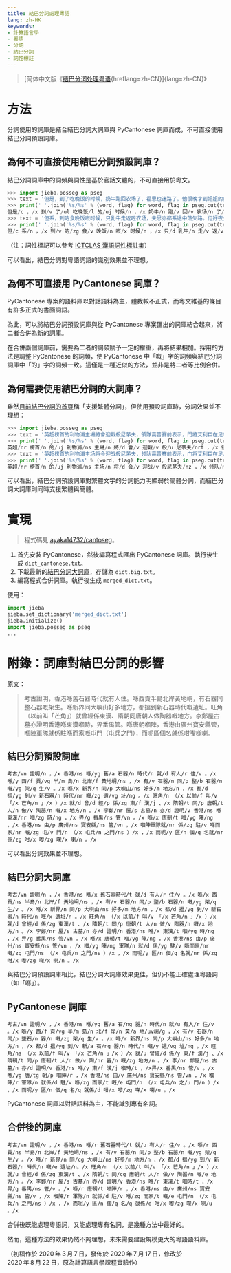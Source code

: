 ```yaml
---
title: 結巴分詞處理粵語
lang: zh-HK
keywords:
- 計算語言學
- 粵語
- 分詞
- 結巴分詞
- 詞性標註
---
```


> [简体中文版《[结巴分词处理粤语](../){hreflang=zh-CN}]{lang=zh-CN}》

# 方法

分詞使用的詞庫是結合結巴分詞大詞庫與 PyCantonese 詞庫而成，不可直接使用結巴分詞預設詞庫。

## 為何不可直接使用結巴分詞預設詞庫？

結巴分詞詞庫中的詞頻與詞性是基於官話文體的，不可直接用於粵文。

```python
>>> import jieba.posseg as pseg
>>> text = '但是，到了吃晚饭的时候，奶牛跑回农场了，福思也迷路了。他很晚才到姐姐的婚礼上，客人们已经在吃饭了。'
>>> print(' '.join('%s/%s' % (word, flag) for word, flag in pseg.cut(text)))
但是/c ，/x 到/v 了/ul 吃晚饭/l 的/uj 时候/n ，/x 奶牛/n 跑/v 回/v 农场/n 了/ul ，/x 福思/nr 也/d 迷路/n 了/ul 。/x 他/r 很/d 晚/tg 才/d 到/v 姐姐/n 的/uj 婚礼/n 上/f ，/x 客人/n 们/k 已经/d 在/p 吃饭/v 了/ul 。/x
>>> text = '但系，到咗食晚饭嘅时候，只乳牛走返咗农场，夫思亦都系途中荡失路。佢好夜先至到家姐嘅婚礼度，𠮶阵时啲客都已经喺度食紧饭啰。'
>>> print(' '.join('%s/%s' % (word, flag) for word, flag in pseg.cut(text)))
但/c 系/n ，/x 到/v 咗/zg 食/v 晚饭/n 嘅/x 时候/n ，/x 只/d 乳牛/n 走/v 返/v 咗/zg 农场/n ，/x 夫思/n 亦/d 都/d 系/v 途中/s 荡失路/i 。/x 佢/yg 好/a 夜/tg 先/d 至/p 到/v 家/q 姐/n 嘅/zg 婚礼/n 度/zg ，/x 𠮶/x 阵/ng 时/ng 啲/zg 客/ng 都/d 已经/d 喺/yg 度/q 食/v 紧/d 饭/n 啰/zg 。/x
```

（注：詞性標記可以參考 [ICTCLAS 漢語詞性標註集](https://gist.github.com/luw2007/6016931#ictclas-%E6%B1%89%E8%AF%AD%E8%AF%8D%E6%80%A7%E6%A0%87%E6%B3%A8%E9%9B%86)）

可以看出，結巴分詞對粵語詞語的識別效果並不理想。

## 為何不可直接用 PyCantonese 詞庫？

PyCantonese 專案的語料庫以對話語料為主，體裁較不正式，而粵文維基的條目有許多正式的書面詞語。

為此，可以將結巴分詞預設詞庫與從 PyCantonese 專案匯出的詞庫結合起來，將二者合併為新的詞庫。

在合併兩個詞庫前，需要為二者的詞頻賦予一定的權重，再將結果相加。採用的方法是調整 PyCantonese 的詞頻，使 PyCantonese 中「嘅」字的詞頻與結巴分詞詞庫中「的」字的詞頻一致。這僅是一種近似的方法，並非是將二者等比例合併。

## 為何需要使用結巴分詞的大詞庫？

雖然[目前結巴分詞的首頁](https://github.com/fxsjy/jieba/blob/67fa2e36e72f69d9134b8a1037b83fbb070b9775/README.md)稱「支援繁體分詞」，但使用預設詞庫時，分詞效果並不理想：

```python
>>> import jieba.posseg as pseg
>>> text = '英超榜首的利物浦主場將會迎戰般尼茅夫，領隊高普賽前表示，門將艾利臣在足總盃對車路士的比賽中臀部肌肉受傷，今場以及下周中歐聯16強次回合對馬德里體育會的賽事，都肯定無法上陣。'
>>> print(' '.join('%s/%s' % (word, flag) for word, flag in pseg.cut(text)))
英超/nr 榜首/n 的/uj 利物浦/ns 主場/n 將/d 會/v 迎戰/v 般/u 尼茅夫/nrt ，/x 領隊/n 高普賽/nr 前/f 表示/v ，/x 門/n 將/d 艾利臣在足總/nr 盃/yg 對/p 車/n 路/n 士/ng 的/uj 比/p 賽/vn 中/f 臀部/n 肌肉/n 受傷/v ，/x 今/tg 場/q 以及/c 下周/t 中歐/ns 聯/v 16/m 強/a 次/q 回合/v 對/p 馬/nr 德里/ns 體育會/n 的/uj 賽事/n ，/x 都/d 肯定/v 無法上/l 陣/n 。/x
>>> text = '英超榜首的利物浦主场将会迎战般尼茅夫，领队高普赛前表示，门将艾利臣在足总杯对车路士的比赛中臀部肌肉受伤，今场以及下周中欧联16强次回合对马德里体育会的赛事，都肯定无法上阵。'
>>> print(' '.join('%s/%s' % (word, flag) for word, flag in pseg.cut(text)))
英超/nr 榜首/n 的/uj 利物浦/ns 主场/n 将/d 会/v 迎战/v 般尼茅夫/nz ，/x 领队/n 高普/nr 赛前/t 表示/v ，/x 门将/n 艾利臣/nr 在/p 足总杯/n 对/p 车路/n 士/ng 的/uj 比赛/vn 中/f 臀部/n 肌肉/n 受伤/v ，/x 今/tg 场/q 以及/c 下周/t 中欧/ns 联/v 16/m 强/a 次/q 回合/v 对/p 马德里/nr 体育/vn 会/v 的/uj 赛事/n ，/x 都/d 肯定/v 无法/n 上阵/v 。/x
```

可以看出，結巴分詞預設詞庫對繁體文字的分詞能力明顯弱於簡體分詞，而結巴分詞大詞庫則同時支援繁體與簡體。

# 實現

> 程式碼見 [ayaka14732/cantoseg](https://github.com/ayaka14732/cantoseg/tree/main/build)。

1. 首先安裝 PyCantonese，然後編寫程式匯出 PyCantonese 詞庫。執行後生成 `dict_cantonese.txt`。
1. 下載最新的[結巴分詞大詞庫](https://raw.githubusercontent.com/fxsjy/jieba/master/extra_dict/dict.txt.big)，存儲為 `dict.big.txt`。
1. 編寫程式合併詞庫。執行後生成 `merged_dict.txt`。

使用：

```python
import jieba
jieba.set_dictionary('merged_dict.txt')
jieba.initialize()
import jieba.posseg as pseg
...
```

# 附錄：詞庫對結巴分詞的影響

原文：

> 考古證明，香港喺舊石器時代就有人住。喺西貢半島北岸黃地峒，有石器同整石器嘅架生。喺新界同大嶼山好多地方，都搵到新石器時代嘅遺址。旺角（以前叫「芒角」）就曾經係東漢、隋朝同唐朝人做陶器嘅地方。李鄭屋古墓亦證明香港喺東漢嗰時，畀番禺管。喺唐朝嗰陣，香港由廣州寶安縣管，嗰陣軍隊就係駐喺而家嘅屯門（屯兵之門），而呢區個名就係咁嚟㗎喇。

## 結巴分詞預設詞庫

```
考古/vn 證明/n ，/x 香港/ns 喺/yg 舊/a 石器/n 時代/n 就/d 有人/r 住/v 。/x 喺/y 西/f 貢/vg 半/m 島/n 北岸/f 黃地峒/ns ，/x 有/v 石器/n 同/p 整/b 石器/n 嘅/yg 架/q 生/v 。/x 喺/x 新界/n 同/p 大嶼山/ns 好多/m 地方/n ，/x 都/d 搵/yg 到/v 新石器/n 時代/nr 嘅/zg 遺/vg 址/ng 。/x 旺角/n （/x 以前/f 叫/v 「/x 芒角/n 」/x ）/x 就/d 曾/d 經/p 係/zg 東/f 漢/j 、/x 隋朝/t 同/p 唐朝/t 人/n 做/v 陶器/n 嘅/x 地方/n 。/x 李鄭/nr 屋/s 古墓/n 亦/d 證明/v 香港/ns 喺東漢/nr 嗰/zg 時/ng ，/x 畀/g 番禺/ns 管/vn 。/x 喺/x 唐朝/t 嗰/yg 陣/ng ，/x 香港/ns 由/p 廣州/ns 寶安縣/ns 管/vn ，/x 嗰陣軍隊就/nr 係/zg 駐/v 喺而家/nr 嘅/zg 屯/v 門/n （/x 屯兵/n 之門/ns ）/x ，/x 而呢/y 區/n 個/q 名就/nr 係/zg 咁/x 嚟/zg 㗎/x 喇/n 。/x
```

可以看出分詞效果並不理想。

## 結巴分詞大詞庫

```
考古/vn 證明/n ，/x 香港/ns 喺/x 舊石器時代/t 就/d 有人/r 住/v 。/x 喺/x 西貢/ns 半島/n 北岸/f 黃地峒/ns ，/x 有/v 石器/n 同/p 整/b 石器/n 嘅/yg 架/q 生/v 。/x 喺/x 新界/n 同/p 大嶼山/ns 好多/m 地方/n ，/x 都/d 搵/yg 到/v 新石器/n 時代/n 嘅/x 遺址/n 。/x 旺角/n （/x 以前/f 叫/v 「/x 芒角/n 」/x ）/x 就/d 曾經/d 係/zg 東漢/t 、/x 隋朝/t 同/p 唐朝/t 人/n 做/v 陶器/n 嘅/x 地方/n 。/x 李鄭/nr 屋/s 古墓/n 亦/d 證明/n 香港/ns 喺/x 東漢/t 嗰/yg 時/ng ，/x 畀/g 番禺/ns 管/vn 。/x 喺/x 唐朝/t 嗰/yg 陣/ng ，/x 香港/ns 由/p 廣州/ns 寶安縣/ns 管/vn ，/x 嗰/yg 陣/ng 軍隊/n 就/d 係/yg 駐/v 喺而家/nr 嘅/zg 屯門/ns （/x 屯兵/n 之門/ns ）/x ，/x 而呢/y 區/n 個/q 名就/nr 係/zg 咁/x 嚟/zg 㗎/x 喇/n 。/x
```

與結巴分詞預設詞庫相比，結巴分詞大詞庫效果更佳，但仍不能正確處理粵語詞（如「喺」）。

## PyCantonese 詞庫

```
考古/vn 證明/v ，/x 香港/ns 喺/yg 舊/a 石/ng 器/n 時代/n 就/u 有人/r 住/v 。/x 喺/y 西/f 貢/vg 半/m 島/n 北/f 岸/n 黃/a 地/uv峒/g ，/x 有/v 石器/n 同/p 整石/n 器/n 嘅/zg 架/q 生/v 。/x 喺/r 新界/ns 同/p 大嶼山/ns 好多/m 地方/n ，/x 都/d 搵/yg 到/v 新/a 石/ng 器/n 時代/n 嘅/y 遺/vg 址/ng 。/x 旺角/ns （/x 以前/f 叫/v 「/x 芒角/n 」/x ）/x 就/u 曾經/d 係/y 東/f 漢/j 、/x 隋朝/t 同/p 唐朝/t 人/n 做/v 陶/nr 器/n 嘅/zg 地方/n 。/x 李/nr 鄭屋/ns 古墓/n 亦/d 證明/v 香港/ns 喺/y 東/f 漢/j 嗰時/t ，/x畀/x 番禺/ns 管/v 。/x 喺/yg 唐/tg 朝/p 嗰陣/r ，/x 香港/ns 由/v 廣州/ns 寶安縣/ns 管/vn ，/x 嗰陣/r 軍隊/n 就係/d 駐/v 喺/zg 而家/t 嘅/e 屯門/n （/x 屯兵/n 之/u 門/n ）/x ，/x 而呢/y 區/n 個/q 名/q 就係/d 咁/x 嚟/zg 㗎/x 喇/u 。/x
```

PyCantonese 詞庫以對話語料為主，不能識別專有名詞。

## 合併後的詞庫

```
考古/vn 證明/v ，/x 香港/ns 喺/r 舊石器時代/t 就/u 有人/r 住/v 。/x 喺/r 西貢/ns 半島/n 北岸/f 黃地峒/ns ，/x 有/v 石器/n 同/p 整/b 石器/n 嘅/yg 架/q 生/v 。/x 喺/r 新界/n 同/cg 大嶼山/ns 好多/m 地方/n ，/x 都/d 搵/yg 到/v 新石器/n 時代/n 嘅/e 遺址/n。/x 旺角/n （/x 以前/t 叫/v 「/x 芒角/n 」/x ）/x 就/u 曾經/d 係/zg 東漢/t 、/x 隋朝/t 同/cg 唐朝/t 人/n 做/v 陶器/n 嘅/e 地方/n 。/x 李鄭/nr 屋/s 古墓/n 亦/d 證明/v 香港/ns 喺/r 東漢/t 嗰時/t ，/x 畀/g 番禺/ns 管/v 。/x 喺/r 唐朝/t 嗰陣/r ，/x 香港/ns 由/v 廣州/ns 寶安縣/ns 管/v ，/x 嗰陣/r 軍隊/n 就係/d 駐/v 喺/zg 而家/t 嘅/e 屯門/n （/x 屯兵/n 之門/ns ）/x ，/x 而呢/y 區/n 個/q 名/q 就係/d 咁/x 嚟/zg 㗎/x 喇/u 。/x
```

合併後既能處理粵語詞，又能處理專有名詞，是幾種方法中最好的。

然而，這種方法的效果仍然不夠理想，未來需要建設規模更大的粵語語料庫。

（初稿作於 2020&#8239;年&#8239;3&#8239;月&#8239;7&#8239;日，發佈於 2020&#8239;年&#8239;7&#8239;月&#8239;17&#8239;日，修改於 2020&#8239;年&#8239;8&#8239;月&#8239;22&#8239;日，原為計算語言學課程實驗作）
